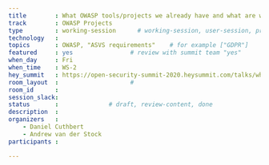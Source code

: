 ```yaml
---
title        : What OWASP tools/projects we already have and what are we missing to deliver secure devops pipelines
track        : OWASP Projects
type         : working-session      # working-session, user-session, product-session
technology   :
topics       : OWASP, "ASVS requirements"    # for example ["GDPR"]
featured     : yes                # review with summit team "yes"
when_day     : Fri
when_time    : WS-2
hey_summit   : https://open-security-summit-2020.heysummit.com/talks/what-owasp-toolsprojects-we-already-have-and-what-are-we-missing-to-deliver-secure-devops-pipelines/
room_layout  :                    #
room_id      :
session_slack: 
status       :              # draft, review-content, done
description  :
organizers   :
    - Daniel Cuthbert 
    - Andrew van der Stock
participants :

---
```


